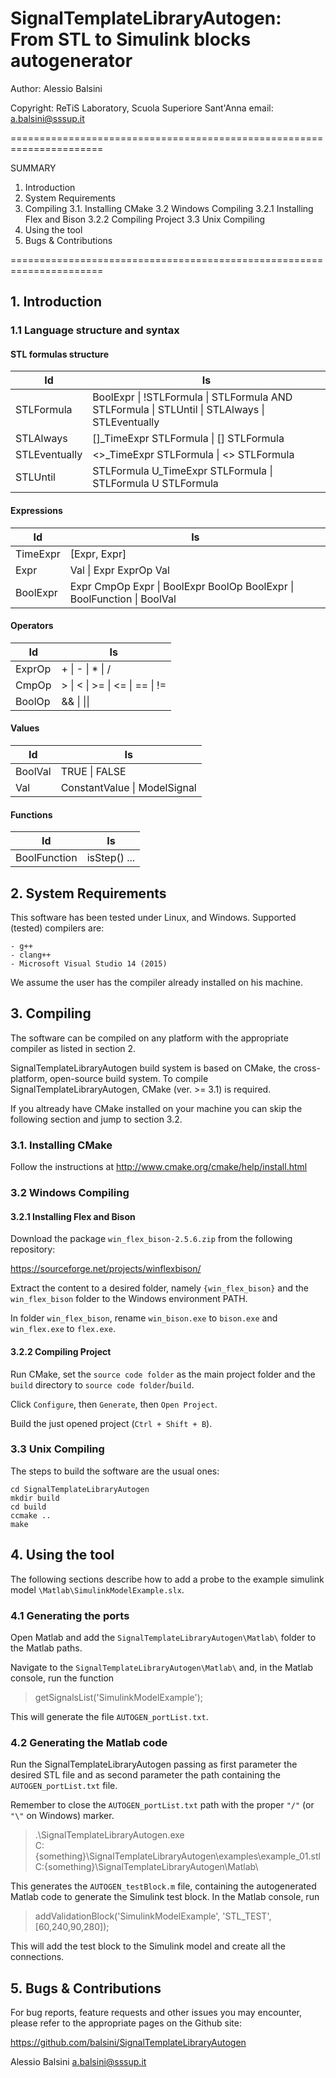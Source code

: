 SignalTemplateLibraryAutogen: From STL to Simulink blocks autogenerator
=================================

Author: Alessio Balsini


Copyright: ReTiS Laboratory, Scuola Superiore Sant'Anna
email:     a.balsini@sssup.it

======================================================================

SUMMARY

1. Introduction
2. System Requirements
3. Compiling
  3.1. Installing CMake
  3.2 Windows Compiling
    3.2.1 Installing Flex and Bison
    3.2.2 Compiling Project
  3.3 Unix Compiling
4. Using the tool
5. Bugs & Contributions

======================================================================

## 1. Introduction


### 1.1 Language structure and syntax

#### STL formulas structure

| Id | Is |
| ---           | ---    |
| STLFormula    | BoolExpr \| !STLFormula \| STLFormula AND STLFormula \| STLUntil \| STLAlways \| STLEventually |
| STLAlways     | []_TimeExpr STLFormula \| [] STLFormula |
| STLEventually | <>_TimeExpr STLFormula \| <> STLFormula      |
| STLUntil      | STLFormula U_TimeExpr STLFormula \| STLFormula U STLFormula      |

#### Expressions

| Id | Is |
| ---        | ---    |
| TimeExpr   | [Expr, Expr] |
| Expr       | Val \| Expr ExprOp Val |
| BoolExpr   | Expr CmpOp Expr \| BoolExpr BoolOp BoolExpr \| BoolFunction \| BoolVal | 

#### Operators

| Id | Is |
| ---        | ---    |
| ExprOp     | \+ \| - \| * \| / |
| CmpOp      | \> \| < \| >= \| <= \| == \| != |
| BoolOp     | && \| \|\| |

#### Values


| Id | Is |
| ---        | ---    |
| BoolVal    | TRUE \| FALSE |
| Val        | ConstantValue \| ModelSignal |

#### Functions

| Id | Is |
| ---          | ---    |
| BoolFunction | isStep() ...|

## 2. System Requirements

This software has been tested under Linux, and Windows. Supported (tested)
compilers are:

	- g++ 
	- clang++ 
	- Microsoft Visual Studio 14 (2015)

We assume the user has the compiler already installed on his machine.

## 3. Compiling

The software can be compiled on any platform with the appropriate compiler as 
listed in section 2.

SignalTemplateLibraryAutogen build system is based on CMake, the 
cross-platform, open-source build system.
To compile SignalTemplateLibraryAutogen, CMake (ver. >= 3.1) is required.

If you altready have CMake installed on your machine you can skip the
following section and jump to section 3.2.

### 3.1. Installing CMake

Follow the instructions at http://www.cmake.org/cmake/help/install.html

### 3.2 Windows Compiling

#### 3.2.1 Installing Flex and Bison

Download the package `win_flex_bison-2.5.6.zip` from the following repository:

https://sourceforge.net/projects/winflexbison/

Extract the content to a desired folder, namely `{win_flex_bison}` and
the `win_flex_bison` folder to 
the Windows environment PATH.

In folder `win_flex_bison`, rename
`win_bison.exe` to `bison.exe` and
`win_flex.exe` to `flex.exe`.

#### 3.2.2 Compiling Project

Run CMake, set the `source code folder` as the main project folder 
and the `build` directory to `source code folder`/`build`.

Click `Configure`, then `Generate`, then `Open Project`.

Build the just opened project (`Ctrl + Shift + B`).

### 3.3 Unix Compiling

The steps to build the software are the usual ones:

    cd SignalTemplateLibraryAutogen
    mkdir build
    cd build
    ccmake ..
    make 

## 4. Using the tool

The following sections describe how to add a probe to the example simulink 
model `\Matlab\SimulinkModelExample.slx`.

### 4.1 Generating the ports

Open Matlab and add the `SignalTemplateLibraryAutogen\Matlab\` folder
to the Matlab paths.

Navigate to the `SignalTemplateLibraryAutogen\Matlab\` and, in the Matlab
console, run the function

>  getSignalsList('SimulinkModelExample');

This will generate the file `AUTOGEN_portList.txt`.

### 4.2 Generating the Matlab code

Run the SignalTemplateLibraryAutogen passing as first parameter the desired 
STL file and as second parameter the path containing the 
`AUTOGEN_portList.txt` file.

Remember to close the `AUTOGEN_portList.txt` path with the proper `"/"` (or
`"\"` on Windows) marker.

>  .\SignalTemplateLibraryAutogen.exe \
>  C:\{something}\SignalTemplateLibraryAutogen\examples\example_01.stl \
C:\{something}\SignalTemplateLibraryAutogen\Matlab\

This generates the `AUTOGEN_testBlock.m` file, containing the autogenerated 
Matlab code to generate the Simulink test block.
In the Matlab console, run

> addValidationBlock('SimulinkModelExample', 'STL_TEST', [60,240,90,280]);

This will add the test block to the Simulink model and create all the 
connections.

## 5. Bugs & Contributions

For bug reports, feature requests and other issues you may encounter,
please refer to the appropriate pages on the Github site:

  https://github.com/balsini/SignalTemplateLibraryAutogen

Alessio Balsini
a.balsini@sssup.it